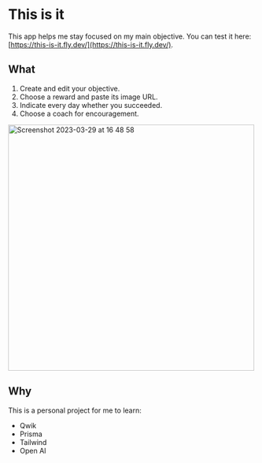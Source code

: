 # This is it

This app helps me stay focused on my main objective.
You can test it here: [https://this-is-it.fly.dev/](https://this-is-it.fly.dev/).

## What

1. Create and edit your objective.
2. Choose a reward and paste its image URL.
3. Indicate every day whether you succeeded.
4. Choose a coach for encouragement.

<img width="500" alt="Screenshot 2023-03-29 at 16 48 58" src="https://user-images.githubusercontent.com/34238160/228577628-c338e0fe-18b9-45ef-a9f5-ebfa03c3eefe.png">

## Why

This is a personal project for me to learn:

- Qwik
- Prisma
- Tailwind
- Open AI
